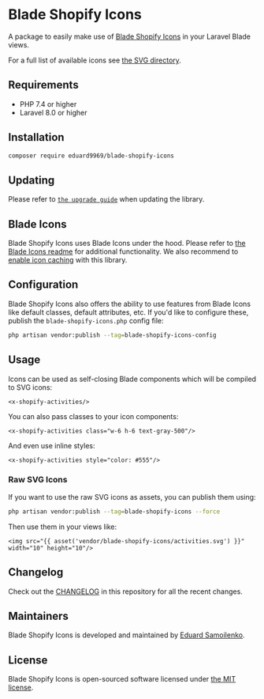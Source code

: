 # Blade Shopify Icons

A package to easily make use of [Blade Shopify Icons](https://www.npmjs.com/package/@shopify/polaris-icons) in your Laravel Blade views.

For a full list of available icons see [the SVG directory](https://polaris-icons.shopify.com/).

## Requirements

- PHP 7.4 or higher
- Laravel 8.0 or higher

## Installation

```bash
composer require eduard9969/blade-shopify-icons
```

## Updating

Please refer to [`the upgrade guide`](UPGRADE.md) when updating the library.

## Blade Icons

Blade Shopify Icons uses Blade Icons under the hood. Please refer to [the Blade Icons readme](https://github.com/blade-ui-kit/blade-icons) for additional functionality. We also recommend to [enable icon caching](https://github.com/blade-ui-kit/blade-icons#caching) with this library.

## Configuration

Blade Shopify Icons also offers the ability to use features from Blade Icons like default classes, default attributes, etc. If you'd like to configure these, publish the `blade-shopify-icons.php` config file:

```bash
php artisan vendor:publish --tag=blade-shopify-icons-config
```

## Usage

Icons can be used as self-closing Blade components which will be compiled to SVG icons:

```blade
<x-shopify-activities/>
```

You can also pass classes to your icon components:

```blade
<x-shopify-activities class="w-6 h-6 text-gray-500"/>
```

And even use inline styles:

```blade
<x-shopify-activities style="color: #555"/>
```

### Raw SVG Icons

If you want to use the raw SVG icons as assets, you can publish them using:

```bash
php artisan vendor:publish --tag=blade-shopify-icons --force
```

Then use them in your views like:

```blade
<img src="{{ asset('vendor/blade-shopify-icons/activities.svg') }}" width="10" height="10"/>
```

## Changelog

Check out the [CHANGELOG](CHANGELOG.md) in this repository for all the recent changes.

## Maintainers

Blade Shopify Icons is developed and maintained by [Eduard Samoilenko](https://readytest.tk).

## License

Blade Shopify Icons is open-sourced software licensed under [the MIT license](LICENSE.md).

